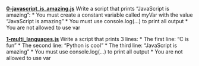 
**[0-javascript_is_amazing.js](./0-javascript_is_amazing.js)**
Write a script that prints “JavaScript is amazing”:
	* You must create a constant variable called myVar with the value “JavaScript is amazing”
	* You must use console.log(...) to print all output
	* You are not allowed to use var

**[1-multi_languages.js](./1-multi_languages.js)**
Write a script that prints 3 lines:
	* The first line: “C is fun”
	* The second line: “Python is cool”
	* The third line: “JavaScript is amazing”
	* You must use console.log(...) to print all output
	* You are not allowed to use var
